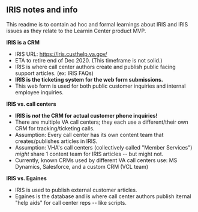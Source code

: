 ## IRIS notes and info

This readme is to contain ad hoc and formal learnings about IRIS and IRIS issues as they relate to the Learnin Center product MVP. 


__IRIS is a CRM__

- IRIS URL: https://iris.custhelp.va.gov/ 
- ETA to retire end of Dec 2020. (This timeframe is not solid.)
- IRIS is where call center authors create and publish public facing support articles. (ex: IRIS FAQs)
- __IRIS is the ticketing system for the web form submissions.__
- This web form is used for both public customer inquiries and internal employee inquiries.


__IRIS vs. call centers__

- __IRIS is _not_ the CRM for actual customer phone inquiries!__
- There are multiple VA call centers; they each use a different/their own CRM for tracking/ticketing calls. 
- Assumption: Every call center has its own content team that creates/publishes articles in IRIS. 
- Assumption: VHA's call centers (collectively called "Member Services") _might_ share 1 content team for IRIS articles -- but might not.
- Currently, known CRMs used by different VA call centers use: MS Dynamics, Salesforce, and a custom CRM (VCL team)


__IRIS vs. Egaines__

- IRIS is used to publish external customer articles. 
- Egaines is the database and is where call center authors publish iternal "help aids" for call center reps -- like scripts.


